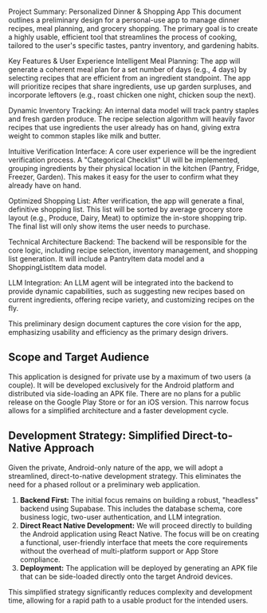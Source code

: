 Project Summary: Personalized Dinner & Shopping App
This document outlines a preliminary design for a personal-use app to manage dinner recipes, meal planning, and grocery shopping. The primary goal is to create a highly usable, efficient tool that streamlines the process of cooking, tailored to the user's specific tastes, pantry inventory, and gardening habits.

Key Features & User Experience
Intelligent Meal Planning: The app will generate a coherent meal plan for a set number of days (e.g., 4 days) by selecting recipes that are efficient from an ingredient standpoint. The app will prioritize recipes that share ingredients, use up garden surpluses, and incorporate leftovers (e.g., roast chicken one night, chicken soup the next).

Dynamic Inventory Tracking: An internal data model will track pantry staples and fresh garden produce. The recipe selection algorithm will heavily favor recipes that use ingredients the user already has on hand, giving extra weight to common staples like milk and butter.

Intuitive Verification Interface: A core user experience will be the ingredient verification process. A "Categorical Checklist" UI will be implemented, grouping ingredients by their physical location in the kitchen (Pantry, Fridge, Freezer, Garden). This makes it easy for the user to confirm what they already have on hand.

Optimized Shopping List: After verification, the app will generate a final, definitive shopping list. This list will be sorted by average grocery store layout (e.g., Produce, Dairy, Meat) to optimize the in-store shopping trip. The final list will only show items the user needs to purchase.

Technical Architecture
Backend: The backend will be responsible for the core logic, including recipe selection, inventory management, and shopping list generation. It will include a PantryItem data model and a ShoppingListItem data model.

LLM Integration: An LLM agent will be integrated into the backend to provide dynamic capabilities, such as suggesting new recipes based on current ingredients, offering recipe variety, and customizing recipes on the fly.

This preliminary design document captures the core vision for the app, emphasizing usability and efficiency as the primary design drivers.

## Scope and Target Audience
This application is designed for private use by a maximum of two users (a couple). It will be developed exclusively for the Android platform and distributed via side-loading an APK file. There are no plans for a public release on the Google Play Store or for an iOS version. This narrow focus allows for a simplified architecture and a faster development cycle.

## Development Strategy: Simplified Direct-to-Native Approach

Given the private, Android-only nature of the app, we will adopt a streamlined, direct-to-native development strategy. This eliminates the need for a phased rollout or a preliminary web application.

1.  **Backend First:** The initial focus remains on building a robust, "headless" backend using Supabase. This includes the database schema, core business logic, two-user authentication, and LLM integration.
2.  **Direct React Native Development:** We will proceed directly to building the Android application using React Native. The focus will be on creating a functional, user-friendly interface that meets the core requirements without the overhead of multi-platform support or App Store compliance.
3.  **Deployment:** The application will be deployed by generating an APK file that can be side-loaded directly onto the target Android devices.

This simplified strategy significantly reduces complexity and development time, allowing for a rapid path to a usable product for the intended users.